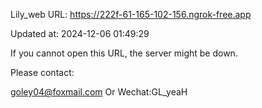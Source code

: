 Lily_web URL: https://222f-61-165-102-156.ngrok-free.app

Updated at: 2024-12-06 01:49:29

If you cannot open this URL, the server might be down.

Please contact: 

goley04@foxmail.com Or Wechat:GL_yeaH